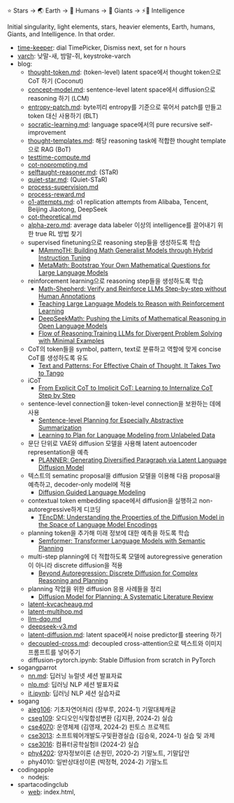 ⭐ Stars → 🌏 Earth → 👫 Humans → 👣 Giants → ⚡🧠 Intelligence

Initial singularity, light elements, stars, heavier elements, Earth, humans, Giants, and Intelligence. In that order.

- [time-keeper](https://github.com/star-bits/time-keeper): dial TimePicker, Dismiss next, set for n hours
- [varch](https://github.com/star-bits/varch): 낮말-새, 밤말-쥐, keystroke-varch
- blog:
  - [thought-token.md](https://github.com/star-bits/blog/blob/main/thought-token.md): (token-level) latent space에서 thought token으로 CoT 하기 (Coconut)
  - [concept-model.md](https://github.com/star-bits/blog/blob/main/concept-model.md): sentence-level latent space에서 diffusion으로 reasoning 하기 (LCM)
  - [entropy-patch.md](https://github.com/star-bits/blog/blob/main/entropy-patch.md): byte끼리 entropy를 기준으로 묶어서 patch를 만들고 token 대신 사용하기 (BLT)
  - [socratic-learning.md](https://github.com/star-bits/blog/blob/main/socratic-learning.md): language space에서의 pure recursive self-improvement
  - [thought-templates.md](https://github.com/star-bits/blog/blob/main/thought-templates.md): 해당 reasoning task에 적합한 thought template으로 RAG (BoT) 
  - [testtime-compute.md](https://github.com/star-bits/blog/blob/main/testtime-compute.md)
  - [cot-noprompting.md](https://github.com/star-bits/blog/blob/main/cot-noprompting.md)
  - [selftaught-reasoner.md](https://github.com/star-bits/blog/blob/main/selftaught-reasoner.md): (STaR)
  - [quiet-star.md](https://github.com/star-bits/blog/blob/main/quiet-star.md): (Quiet-STaR)
  - [process-supervision.md](https://github.com/star-bits/blog/blob/main/process-supervision.md)
  - [process-reward.md](https://github.com/star-bits/blog/blob/main/process-reward.md)
  - [o1-attempts.md](https://github.com/star-bits/blog/blob/main/o1-attempts.md): o1 replication attempts from Alibaba, Tencent, Beijing Jiaotong, DeepSeek
  - [cot-theoretical.md](https://github.com/star-bits/blog/blob/main/cot-theoretical.md)
  - [alpha-zero.md](https://github.com/star-bits/blog/blob/main/alpha-zero.md): average data labeler 이상의 intelligence를 끌어내기 위한 true RL 방법 찾기
  - supervised finetuning으로 reasoning step들을 생성하도록 학습
    - [MAmmoTH: Building Math Generalist Models through Hybrid Instruction Tuning](https://arxiv.org/pdf/2309.05653)
    - [MetaMath: Bootstrap Your Own Mathematical Questions for Large Language Models](https://arxiv.org/pdf/2309.12284)
  - reinforcement learning으로 reasoning step들을 생성하도록 학습
    - [Math-Shepherd: Verify and Reinforce LLMs Step-by-step without Human Annotations](https://arxiv.org/pdf/2312.08935)
    - [Teaching Large Language Models to Reason with Reinforcement Learning](https://arxiv.org/pdf/2403.04642)
    - [DeepSeekMath: Pushing the Limits of Mathematical Reasoning in Open Language Models](https://arxiv.org/pdf/2402.03300)
    - [Flow of Reasoning:Training LLMs for Divergent Problem Solving with Minimal Examples](https://arxiv.org/pdf/2406.05673)
  - CoT의 token들을 symbol, pattern, text로 분류하고 역할에 맞게 concise CoT를 생성하도록 유도
    - [Text and Patterns: For Effective Chain of Thought, It Takes Two to Tango](https://arxiv.org/pdf/2209.07686)
  - iCoT
    - [From Explicit CoT to Implicit CoT: Learning to Internalize CoT Step by Step](https://arxiv.org/pdf/2405.14838)
  - sentence-level connection을 token-level connection을 보완하는 데에 사용
    - [Sentence-level Planning for Especially Abstractive Summarization](https://aclanthology.org/2021.newsum-1.1.pdf)
    - [Learning to Plan for Language Modeling from Unlabeled Data](https://arxiv.org/pdf/2404.00614)
  - 문단 단위로 VAE와 diffusion 모델을 사용해 latent autoencoder representation을 예측
    - [PLANNER: Generating Diversified Paragraph via Latent Language Diffusion Model](https://arxiv.org/pdf/2306.02531)
  - 텍스트의 sematinc proposal을 diffusion 모델을 이용해 다음 proposal을 예측하고, decoder-only model에 적용
    - [Diffusion Guided Language Modeling](https://arxiv.org/pdf/2408.04220)
  - contextual token embedding space에서 diffusion을 실행하고 non-autoregressive하게 디코딩
    - [TEncDM: Understanding the Properties of the Diffusion Model in the Space of Language Model Encodings](https://arxiv.org/pdf/2402.19097)
  - planning token을 추가해 미래 정보에 대한 예측을 하도록 학습
    - [Semformer: Transformer Language Models with Semantic Planning](https://arxiv.org/pdf/2409.11143)
  - multi-step planning에 더 적합하도록 모델에 autoregressive generation이 아니라 discrete diffusion을 적용
    - [Beyond Autoregression: Discrete Diffusion for Complex Reasoning and Planning](https://arxiv.org/pdf/2410.14157)
  - planning 작업을 위한 diffusion 응용 사례들을 정리
    - [Diffusion Model for Planning: A Systematic Literature Review](https://arxiv.org/pdf/2408.10266)
  - [latent-kvcacheaug.md](https://github.com/star-bits/blog/blob/main/latent-kvcacheaug.md)
  - [latent-multihop.md](https://github.com/star-bits/blog/blob/main/latent-multihop.md)
  - [llm-dqo.md](https://github.com/star-bits/blog/blob/main/llm-dqo.md)
  - [deepseek-v3.md](https://github.com/star-bits/blog/blob/main/deepseek-v3.md)
  - [latent-diffusion.md](https://github.com/star-bits/blog/blob/main/latent-diffusion.md): latent space에서 noise predictor를 steering 하기
  - [decoupled-cross.md](https://github.com/star-bits/blog/blob/main/decoupled-cross.md): decoupled cross-attention으로 텍스트와 이미지 프롬프트를 넣어주기
  - diffusion-pytorch.ipynb: Stable Diffusion from scratch in PyTorch
- sogangparrot
  - [nn.md](https://github.com/star-bits/sogangparrot/blob/main/nn.md): 딥러닝 뉴럴넷 세션 발표자료
  - [nlp.md](https://github.com/star-bits/sogangparrot/blob/main/nlp.md): 딥러닝 NLP 세션 발표자료
  - [it.ipynb](https://colab.research.google.com/github/star-bits/sogangparrot/blob/main/it.ipynb): 딥러닝 NLP 세션 실습자료
- sogang
  - [aieg106](https://github.com/star-bits/sogang-aieg106): 기초자연어처리 (장부루, 2024-1) 기말대체캐글
  - [cseg109](https://github.com/star-bits/sogang-cseg109): 오디오인식및합성변환 (김지환, 2024-2) 실습
  - [cse4070](https://github.com/star-bits/sogang-cse4070): 운영체제 (김영재, 2024-2) 핀토스 프로젝트
  - [cse3013](https://github.com/star-bits/sogang-cse3013): 소프트웨어개발도구및환경실습 (김승욱, 2024-1) 실습 및 과제
  - [cse3016](https://github.com/star-bits/sogang-cse3016): 컴퓨터공학실험II (2024-2) 실습
  - [phy4202](https://github.com/star-bits/sogang-phy4202): 양자정보이론 (손원민, 2020-2) 기말노트, 기말답안
  - phy4010: 일반상대성이론 (박정혁, 2024-2) 기말노트
- codingapple
  - nodejs:
- spartacodingclub
  - [web](https://github.com/star-bits/sparta-coding-club-web): index.html, <style>, <script>, app.py, Flask, MongoDB, GET, POST, bs4, AWS
  - [app](https://github.com/star-bits/sparta-coding-club-app): flutter, StatelessWidget, StatefulWidget, Provider, SharedPreferences, async
- [ui-time](https://github.com/star-bits/ui-time): add a 15-minute countdown timer in the macOS menu bar
- [prettyURL](https://github.com/star-bits/prettyURL): Click the extension icon to copy human readable URL.
- [giftMacro](https://github.com/star-bits/giftMacro): 카톡 단톡방 기프티콘 선착순 선물하기를 (거의) 항상 1등으로 받게 해주는 매크로
- [sort-into-subfolders](https://github.com/star-bits/sort-into-subfolders): Sort files by date created, date modified, content created (EXIF)
